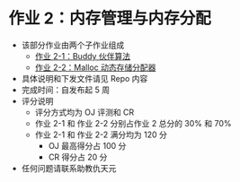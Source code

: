 # 作业 2：内存管理与内存分配

- 该部分作业由两个子作业组成
  - [作业 2-1：Buddy 伙伴算法](practice_2-1.md)
  - [作业 2-2：Malloc 动态存储分配器](practice_2-2.md)
- 具体说明和下发文件请见 Repo 内容
- 完成时间：自发布起 5 周
- 评分说明
  - 评分方式均为 OJ 评测和 CR
  - 作业 2-1 和 作业 2-2 分别占作业 2 总分的 30% 和 70%
  - 作业 2-1 和 作业 2-2 满分均为 120 分
    - OJ 最高得分占 100 分
    - CR 得分占 20 分
- 任何问题请联系助教仇天元
